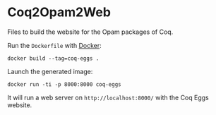 # Coq2Opam2Web

Files to build the website for the Opam packages of Coq.

Run the `Dockerfile` with [Docker](http://www.docker.com/):

    docker build --tag=coq-eggs .

Launch the generated image:

    docker run -ti -p 8000:8000 coq-eggs

It will run a web server on `http://localhost:8000/` with the Coq Eggs website.
